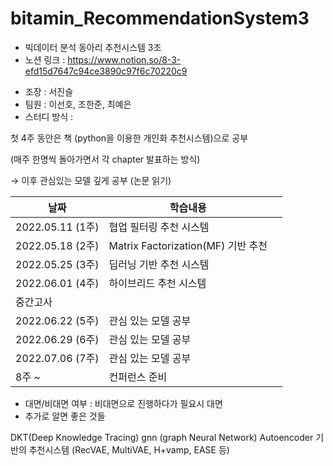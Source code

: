 # bitamin_RecommendationSystem3
* 빅데이터 분석 동아리 추천시스템 3조
* 노션 링크 : https://www.notion.so/8-3-efd15d7647c94ce3890c97f6c70220c9
- 조장 : 서진슬
- 팀원 :  이선호, 조한준, 최예은
- 스터디 방식 :

첫 4주 동안은 책 (python을 이용한 개인화 추천시스템)으로 공부 

(매주 한명씩 돌아가면서 각 chapter 발표하는 방식)

→ 이후 관심있는 모델 깊게 공부  (논문 읽기)

| 날짜 | 학습내용 |  |
| --- | --- | --- |
| 2022.05.11 (1주) | 협업 필터링 추천 시스템 |  |
| 2022.05.18 (2주) | Matrix Factorization(MF) 기반 추천 |  |
| 2022.05.25 (3주) | 딥러닝 기반 추천 시스템 |  |
| 2022.06.01 (4주) | 하이브리드 추천 시스템 |  |
| 중간고사 |  |  |
| 2022.06.22 (5주) | 관심 있는 모델 공부  |  |
| 2022.06.29 (6주) | 관심 있는 모델 공부  |  |
| 2022.07.06 (7주) | 관심 있는 모델 공부  |  |
| 8주 ~  | 컨퍼런스 준비 |  |
- 대면/비대면 여부 : 비대면으로 진행하다가 필요시 대면
- 추가로 알면 좋은 것들

DKT(Deep Knowledge Tracing)
gnn (graph Neural Network)
Autoencoder 기반의 추천시스템 (RecVAE, MultiVAE, H+vamp, EASE 등)
